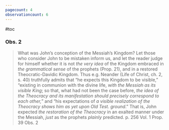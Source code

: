 ```yaml
---
pagecount: 4
observationcount: 6
---
```

#toc

### Obs. 2

>What was John’s conception of the Messiah’s Kingdom? Let those who consider John to be mistaken inform us, and let the reader judge for himself whether it is not *the very idea* of the Kingdom embraced in *the grammatical sense* of the prophets (Prop. 21), and in a restored Theocratic-Davidic Kingdom. Thus e.g. Neander (Life of Christ, ch. 2, s. 40) truthfully admits that “he expects this Kingdom to be visible,” “existing in communion with the divine life, *with the Messiah as its visible King*; so that, what had not been the case before, *the idea of the Theocracy and its manifestation should precisely correspond to each other,*” and “his expectations of *a visible realization of the Theocracy shows him as yet upon Old Test. ground*.” That is, John expected *the restoration of the Theocracy* in an exalted manner under the Messiah, *just* as the prophets *plainly* predicted.
>p. 256 Vol. 1 Prop. 39 Obs. 2